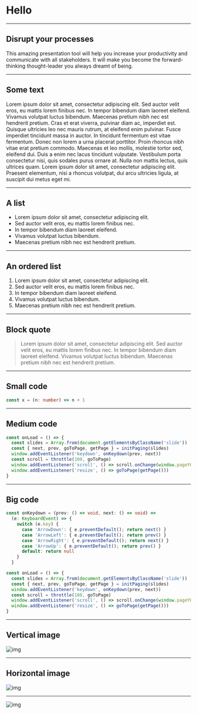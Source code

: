 # Hello

---

## Disrupt your processes

This amazing presentation tool will help you increase your productivity and communicate with all stakeholders. It will make you become the forward-thinking thought-leader you always dreamt of being.

---

## **Some** text

 Lorem ipsum dolor sit amet, consectetur adipiscing elit. Sed auctor velit eros, eu mattis lorem finibus nec. In tempor bibendum diam laoreet eleifend. Vivamus volutpat luctus bibendum. Maecenas pretium nibh nec est hendrerit pretium. Cras et erat viverra, pulvinar diam ac, imperdiet est. Quisque ultricies leo nec mauris rutrum, at eleifend enim pulvinar. Fusce imperdiet tincidunt massa in auctor. In tincidunt fermentum est vitae fermentum. Donec non lorem a urna placerat porttitor. Proin rhoncus nibh vitae erat pretium commodo. Maecenas et leo mollis, molestie tortor sed, eleifend dui. Duis a enim nec lacus tincidunt vulputate. Vestibulum porta consectetur nisi, quis sodales purus ornare at. Nulla non mattis lectus, quis ultrices quam. Lorem ipsum dolor sit amet, consectetur adipiscing elit. Praesent elementum, nisi a rhoncus volutpat, dui arcu ultricies ligula, at suscipit dui metus eget mi.

---

## A list

* Lorem ipsum dolor sit amet, consectetur adipiscing elit.
* Sed auctor velit eros, eu mattis lorem finibus nec.
* In tempor bibendum diam laoreet eleifend.
* Vivamus volutpat luctus bibendum.
* Maecenas pretium nibh nec est hendrerit pretium.

---

## An ordered list

1. Lorem ipsum dolor sit amet, consectetur adipiscing elit.
2. Sed auctor velit eros, eu mattis lorem finibus nec.
3. In tempor bibendum diam laoreet eleifend.
4. Vivamus volutpat luctus bibendum.
5. Maecenas pretium nibh nec est hendrerit pretium.

---

## Block quote

>  Lorem ipsum dolor sit amet, consectetur adipiscing elit. Sed auctor velit eros, eu mattis lorem finibus nec. In tempor bibendum diam laoreet eleifend. Vivamus volutpat luctus bibendum. Maecenas pretium nibh nec est hendrerit pretium.

---


## Small code

```ts
const x = (n: number) => n + 1
```

---

## Medium code

```ts
const onLoad = () => {
  const slides = Array.from(document.getElementsByClassName('slide'))
  const { next, prev, goToPage, getPage } = initPaging(slides)
  window.addEventListener('keydown', onKeydown(prev, next))
  const scroll = throttle(100, goToPage)
  window.addEventListener('scroll', () => scroll.onChange(window.pageYOffset / window.innerHeight))
  window.addEventListener('resize', () => goToPage(getPage()))
}
```

---

## Big code

```ts
const onKeydown = (prev: () => void, next: () => void) =>
  (e: KeyboardEvent) => {
    switch (e.key) {
      case 'ArrowDown': { e.preventDefault(); return next() }
      case 'ArrowLeft': { e.preventDefault(); return prev() }
      case 'ArrowRight': { e.preventDefault(); return next() }
      case 'ArrowUp': { e.preventDefault(); return prev() }
      default: return null
    }
  }

const onLoad = () => {
  const slides = Array.from(document.getElementsByClassName('slide'))
  const { next, prev, goToPage, getPage } = initPaging(slides)
  window.addEventListener('keydown', onKeydown(prev, next))
  const scroll = throttle(100, goToPage)
  window.addEventListener('scroll', () => scroll.onChange(window.pageYOffset / window.innerHeight))
  window.addEventListener('resize', () => goToPage(getPage()))
}
```
---

## Vertical image

![img](./images/vertical.png)

---

## Horizontal image

![img](./images/horizontal.png)

---

![img](./images/horizontal.png)
